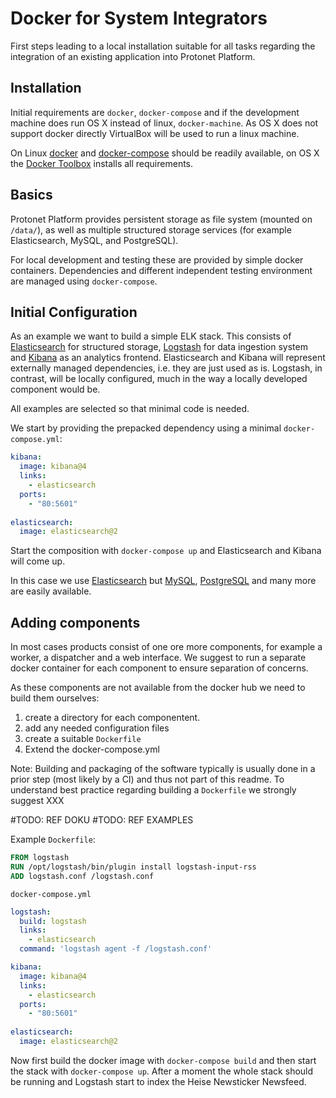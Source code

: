 # Docker for System Integrators

First steps leading to a local installation suitable for all tasks regarding the integration of an existing application into Protonet Platform.

## Installation

Initial requirements are  `docker`, `docker-compose` and if the development machine does run OS X instead of linux, `docker-machine`. As OS X does not support docker directly VirtualBox will be used to run a linux machine.


On Linux [docker](https://docs.docker.com/linux/step_one/) and [docker-compose](https://docs.docker.com/engine/installation/ubuntulinux/) should be readily available, on OS X the [Docker Toolbox](https://www.docker.com/docker-toolbox) installs all requirements.


## Basics

Protonet Platform provides persistent storage as file system (mounted on `/data/`), as well as multiple structured storage services (for example Elasticsearch, MySQL, and PostgreSQL).

For local development and testing these are provided by simple docker containers. Dependencies and different independent testing environment are managed using `docker-compose`.


## Initial Configuration

As an example we want to build a simple ELK stack. This consists of [Elasticsearch](https://www.elastic.co/products/elasticsearch) for structured storage, [Logstash](https://www.elastic.co/products/logstash) for data ingestion system and [Kibana](https://www.elastic.co/products/kibana) as an analytics frontend. Elasticsearch and Kibana will represent externally managed dependencies, i.e. they are just used as is. Logstash, in contrast, will be locally configured, much in the way a locally developed component would be.

All examples are selected so that minimal code is needed.

We start by providing the prepacked dependency using a minimal `docker-compose.yml`:

```yaml
kibana:
  image: kibana@4
  links:
    - elasticsearch
  ports:
    - "80:5601"
  
elasticsearch:
  image: elasticsearch@2
```

Start the composition with `docker-compose up` and Elasticsearch and Kibana will come up.

In this case we use [Elasticsearch](https://hub.docker.com/_/elasticsearch/) but [MySQL](https://hub.docker.com/_/mysql/), [PostgreSQL](https://hub.docker.com/_/postgres/) and many more are easily available.

## Adding components

In most cases products consist of one ore more components, for example a worker, a dispatcher and a web interface. We suggest to run a separate docker container for each component to ensure separation of concerns.

As these components are not available from the docker hub we need to build them ourselves:

1. create a directory for each componentent.
1. add any needed configuration files
1. create a suitable `Dockerfile`
1. Extend the docker-compose.yml

Note: Building and packaging of the software typically is usually done in a prior step (most likely by a CI) and thus not part of this readme. To understand best practice regarding building a `Dockerfile` we strongly suggest XXX

#TODO: REF DOKU
#TODO: REF EXAMPLES 

Example `Dockerfile`:


```dockerfile
FROM logstash
RUN /opt/logstash/bin/plugin install logstash-input-rss
ADD logstash.conf /logstash.conf
```

`docker-compose.yml`

```yaml
logstash:
  build: logstash
  links:
    - elasticsearch
  command: 'logstash agent -f /logstash.conf'

kibana:
  image: kibana@4
  links:
    - elasticsearch
  ports:
    - "80:5601"
  
elasticsearch:
  image: elasticsearch@2
```

Now first build the docker image with `docker-compose build` and then start the stack with `docker-compose up`. After a moment the whole stack should be running and Logstash start to index the Heise Newsticker Newsfeed.
